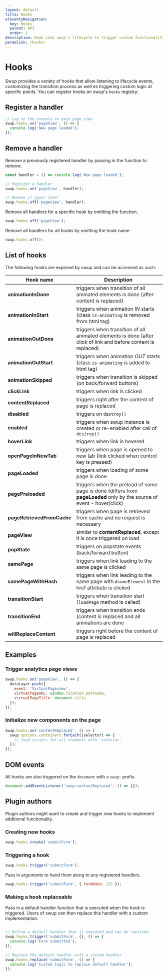 ```yaml
---
layout: default
title: Hooks
eleventyNavigation:
  key: Hooks
  parent: API
  order: 2
description: Hook into swup's lifecycle to trigger custom functionality.
permalink: /hooks/
---
```


# Hooks

Swup provides a variety of hooks that allow listening to lifecycle events,
customizing the transition process as well es triggering custom logic at specific
points. You can register hooks on swup's `hooks` registry:

## Register a handler

```javascript
// Log to the console on each page view
swup.hooks.on('pageView', () => {
  console.log('New page loaded');
});
```

## Remove a handler

Remove a previously registered handler by passing in the function to remove.

```javascript
const handler = () => console.log('New page loaded');

// Register a handler
swup.hooks.on('pageView', handler);

// Remove it again later
swup.hooks.off('pageView', handler);
```

Remove all handlers for a specific hook by omitting the function.

```javascript
swup.hooks.off('pageView');
```

Remove all handlers for all hooks by omitting the hook name.

```javascript
swup.hooks.off();
```

## List of hooks

The following hooks are exposed by swup and can be accessed as such:

<div class="events-table" data-table-with-anchor-links>

| Hook name                  | Description                                                                                                            |
| -------------------------- | ---------------------------------------------------------------------------------------------------------------------- |
| **animationInDone**        | triggers when transition of all animated elements is done (after content is replaced)                                  |
| **animationInStart**       | triggers when animation _IN_ starts (class `is-animating` is removed from html tag)                                    |
| **animationOutDone**       | triggers when transition of all animated elements is done (after click of link and before content is replaced)         |
| **animationOutStart**      | triggers when animation _OUT_ starts (class `is-animating` is added to html tag)                                       |
| **animationSkipped**       | triggers when transition is skipped (on back/forward buttons)                                                          |
| **clickLink**              | triggers when link is clicked                                                                                          |
| **contentReplaced**        | triggers right after the content of page is replaced                                                                   |
| **disabled**               | triggers on `destroy()`                                                                                                |
| **enabled**                | triggers when swup instance is created or re-enabled after call of `destroy()`                                         |
| **hoverLink**              | triggers when link is hovered                                                                                          |
| **openPageInNewTab**       | triggers when page is opened to new tab (link clicked when control key is pressed)                                     |
| **pageLoaded**             | triggers when loading of some page is done                                                                             |
| **pagePreloaded**          | triggers when the preload of some page is done (differs from **pageLoaded** only by the source of event - hover/click) |
| **pageRetrievedFromCache** | triggers when page is retrieved from cache and no request is necessary                                                 |
| **pageView**               | similar to **contentReplaced**, except it is once triggered on load                                                    |
| **popState**               | triggers on popstate events (back/forward button)                                                                      |
| **samePage**               | triggers when link leading to the same page is clicked                                                                 |
| **samePageWithHash**       | triggers when link leading to the same page with `#someElement` in the href attribute is clicked                       |
| **transitionStart**        | triggers when transition start (`loadPage` method is called)                                                           |
| **transitionEnd**          | triggers when transition ends (content is replaced and all animations are done                                         |
| **willReplaceContent**     | triggers right before the content of page is replaced                                                                  |

</div>

## Examples

### Trigger analytics page views

```javascript
swup.hooks.on('pageView', () => {
  dataLayer.push({
    event: 'VirtualPageview',
    virtualPageURL: window.location.pathname,
    virtualPageTitle: document.title
  });
});
```

### Initialize new components on the page

```javascript
swup.hooks.on('contentReplaced', () => {
  swup.options.containers.forEach((selector) => {
    // load scripts for all elements with 'selector'
  });
});
```

## DOM events

All hooks are also triggered on the `document` with a `swup:` prefix.

```javascript
document.addEventListener('swup:contentReplaced', () => {});
```

## Plugin authors

Plugin authors might want to create and trigger new hooks to implement additional functionality.

### Creating new hooks

```javascript
swup.hooks.create('submitForm');
```

### Triggering a hook

```javascript
swup.hooks.trigger('submitForm');
```

Pass in arguments to hand them along to any registered handlers.

```javascript
swup.hooks.trigger('submitForm', { formData: 123 });
```

### Making a hook replaceable

Pass in a default handler function that is executed when the hook is triggered.
Users of swup can then replace this handler with a custom implementation.

```javascript

// Define a default handler that is executed and can be replaced
swup.hooks.trigger('submitForm', {}, () => {
  console.log('Form submitted');
});

// Replace the default handler with a custom handler
swup.hooks.replace('submitForm', () => {
  console.log('Custom logic to replace default handler');
});
```
